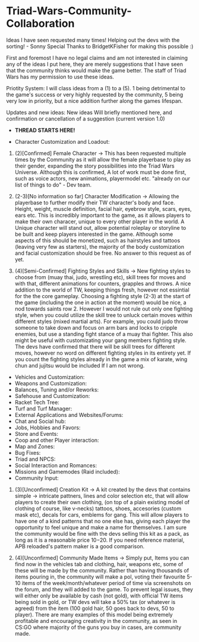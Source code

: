 # Triad-Wars-Community-Collaboration
Ideas I have seen requested many times! Helping out the devs with the sorting! - Sonny
Special Thanks to BridgetKFisher for making this possible :)


First and foremost I have no legal claims and am not interested in claiming any of the ideas I put here, they are merely
suggestions that I have seen that the community thinks would make the game better. The staff of Triad Wars has my permission
to use these ideas.


Priotity System: I will class ideas from a (1) to a (5). 1 being detrimental to the game's success or very highly requested
by the community, 5 being very low in priority, but a nice addition further along the games lifespan.


Updates and new ideas: New ideas Will briefly mentioned here, and confirmation or cancellation of a suggestion (current
version 1.0)


- **THREAD STARTS HERE!**

- Character Customization and Loadout:

 1. (2)[Confirmed] Female Character ->
This has been requested multiple times by the Community as it will
allow the female playerbase to play as their gender, expanding the story possibilities into the Triad Wars Universe. Although
this is confirmed, A lot of work must be done first, such as voice actors, new animations, playermodel etc. "already on our
list of things to do" - Dev team.

 2. (2-3)[No information so far] Character Modification ->
Allowing the playerbase to further modify their TW character's body and face. Height, weight, muscle definition, facial hair,
eyebrow style, scars, eyes, ears etc. This is incredibly important to the game, as it allows players to make their own
characer, unique to every other player in the world. A Unique character will stand out, allow potential roleplay or storyline
to be built and keep players interested in the game. Although some aspects of this should be monetized, such as hairstyles
and tattoos (leaving very few as starters), the majority of the body customization and facial customization should be free.
No answer to this request as of yet.
 
 3. (4)[Semi-Confirmed] Fighting Styles and Skills ->
New fighting styles to choose from (muay thai, judo, wrestling etc), skill trees for moves and with that, different
animations for counters, grapples and throws. A nice addition to the world of TW, keeping things fresh, however not essintial
for the the core gameplay. Choosing a fighting style (2-3) at the start of the game (including the one in action at the
moment) would be nice, a nod towards saints row 2. However I would not rule out only one fighting style, when you could
utilize the skill tree to unluck certain moves within different styles (mixed martial arts). For example, you could judo
throw someone to take down and focus on arm bars and locks to cripple enemies, but use a standing fight stance of a muay thai
fighter. This also might be useful with customizating your gang members fighting style. The devs have confirmed that there
will be skill trees for different moves, however no word on different fighting
styles in its entirety yet. If you count the fighting styles already in the game a mix of karate, wing chun and jujitsu would
be included If I am not wrong.

- Vehicles and Customization:
- Weapons and Customization:
- Balances, Tuning and/or Reworks:
- Safehouse and Customization:
- Racket Tech Tree:
- Turf and Turf Manager:
- External Applications and Websites/Forums:
- Chat and Social hub:
- Jobs, Hobbies and Favors:
- Store and Events:
- Coop and other Player interaction:
- Map and Zones:
- Bug Fixes:
- Triad and NPCS:
- Social Interaction and Romances:
- Missions and Gamemodes (Raid included):
- Community Input:

 1. (3)[Unconfirmed] Creation Kit ->
A kit created by the devs that contains simple -> intricate pattners, lines and color selection etc, that will allow players
to create their own clothing, (on top of a plain existing model of clothing of course, like v-necks) tattoos, shoes,
accesories (custom mask etc), decals for cars, emblems for gang. This will allow players to have one of a kind patterns that
no one else has, giving each player the opportunity to feel unique and make a name for themselves. I am sure the community
would be fine with the devs selling this kit as a pack, as long as it is a reasonable price $10-$20. If you need reference
material, APB reloaded's pattern maker is a good comparison.

 2. (4)[Unconfirmed] Community Made Items ->
Simply put, Items you can find now in the vehicles tab and clothing, hair, weapons etc, some of these will be made by the
community. Rather than having thousands of items pouring in, the community will make a pol, voting their favourite 5-10 items
of the week/month/whatever period of time via screenshots on the forum, and they will added to the game. To prevent legal
issues, they will either only be available by cash (not gold), with official TW items being sold in gold, or TW devs will
take a 50% tax (or whatever is agreed) from the item (100 gold hair, 50 goes back to devs, 50 to player). There are many
examples of this model being extremely profitable and encouraging creativity in the community, as seen in CS:GO where
majority of the guns you buy in cases, are community made.
